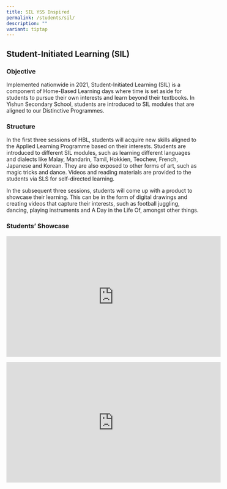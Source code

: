 ```yaml
---
title: SIL YSS Inspired
permalink: /students/sil/
description: ""
variant: tiptap
---
```

<h2>Student-Initiated Learning (SIL)</h2>
<h3>Objective</h3>
<p>Implemented nationwide in 2021, Student-Initiated Learning (SIL) is a
component of Home-Based Learning days where time is set aside for students
to pursue their own interests and learn beyond their textbooks. In Yishun
Secondary School, students are introduced to SIL modules that are aligned
to our Distinctive Programmes.</p>
<h3>Structure</h3>
<p>In the first three sessions of HBL, students will acquire new skills aligned
to the Applied Learning Programme based on their interests. Students are
introduced to different SIL modules, such as learning different languages
and dialects like Malay, Mandarin, Tamil, Hokkien, Teochew, French, Japanese
and Korean. They are also exposed to other forms of art, such as magic
tricks and dance. Videos and reading materials are provided to the students
via SLS for self-directed learning.</p>
<p>In the subsequent three sessions, students will come up with a product
to showcase their learning. This can be in the form of digital drawings
and creating videos that capture their interests, such as football juggling,
dancing, playing instruments and A Day in the Life Of, amongst other things.</p>
<h3>Students’ Showcase</h3>
<div class="iframe-wrapper">
<iframe height="315" width="560" allowfullscreen="true" frameborder="0" src="https://www.youtube.com/embed/2mBx6qzJG60?si=inAgyoEkGRM4ePQb"></iframe>
</div>
<p></p>
<div class="iframe-wrapper">
<iframe height="315" width="560" allowfullscreen="true" frameborder="0" src="https://www.youtube.com/embed/Gsl6U8SmWJE?si=IenJIAkspiawYeJ-"></iframe>
</div>
<p></p>